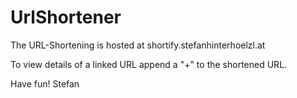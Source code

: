 # UrlShortener

The URL-Shortening is hosted at shortify.stefanhinterhoelzl.at

To view details of a linked URL append a "+" to the shortened URL.

Have fun!
Stefan
